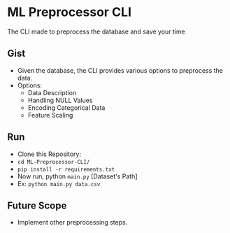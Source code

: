 # ML Preprocessor CLI

The CLI made to preprocess the database and save your time

## Gist

- Given the database, the CLI provides various options to preprocess the data. 
- Options:
    - Data Description
    - Handling NULL Values
    - Encoding Categorical Data
    - Feature Scaling

## Run

- Clone this Repository: 
- `cd ML-Preprocessor-CLI/`
- `pip install -r requirements.txt`
- Now run, python `main.py` [Dataset's Path]
- Ex: `python main.py data.csv`


## Future Scope
- Implement other preprocessing steps.

